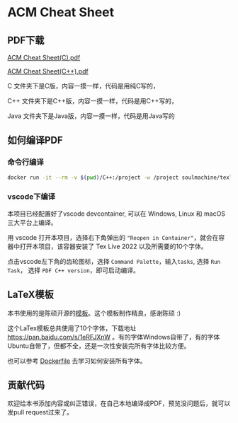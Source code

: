 # ACM Cheat Sheet

## PDF下载

<a href="https://github.com/soulmachine/acm-cheat-sheet/blob/master/C/%E6%89%8B%E5%86%99%E4%BB%A3%E7%A0%81%E5%BF%85%E5%A4%87%E6%89%8B%E5%86%8C(C%E7%89%88).pdf?raw=true">ACM Cheat Sheet(C).pdf</a>

<a href="https://github.com/soulmachine/acm-cheat-sheet/blob/master/C++/%E6%89%8B%E5%86%99%E4%BB%A3%E7%A0%81%E5%BF%85%E5%A4%87%E6%89%8B%E5%86%8C(C++%E7%89%88).pdf?raw=true">ACM Cheat Sheet(C++).pdf</a>

C 文件夹下是C版，内容一摸一样，代码是用纯C写的，

C++ 文件夹下是C++版，内容一摸一样，代码是用C++写的，

Java 文件夹下是Java版，内容一摸一样，代码是用Java写的

## 如何编译PDF

### 命令行编译

```bash
docker run -it --rm -v $(pwd)/C++:/project -w /project soulmachine/texlive xelatex -interaction=nonstopmode ACM-cheat-sheet.tex
```

### vscode下编译

本项目已经配置好了vscode devcontainer, 可以在 Windows, Linux 和 macOS 三大平台上编译。

用 vscode 打开本项目，选择右下角弹出的 `"Reopen in Container"`，就会在容器中打开本项目，该容器安装了 Tex Live 2022 以及所需要的10个字体。

点击vscode左下角的齿轮图标，选择 `Command Palette`，输入`tasks`, 选择 `Run Task`， 选择 `PDF C++ version`，即可启动编译。

## LaTeX模板

本书使用的是陈硕开源的[模板](https://github.com/chenshuo/typeset)。这个模板制作精良，感谢陈硕 :)

这个LaTex模板总共使用了10个字体，下载地址 <https://pan.baidu.com/s/1eRFJXnW> 。有的字体Windows自带了，有的字体Ubuntu自带了，但都不全，还是一次性安装完所有字体比较方便。

也可以参考 [Dockerfile](https://github.com/soulmachine/docker-images/blob/master/texlive/Dockerfile) 去学习如何安装所有字体。

## 贡献代码

欢迎给本书添加内容或纠正错误，在自己本地编译成PDF，预览没问题后，就可以发pull request过来了。
